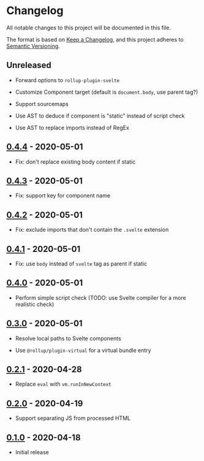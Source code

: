 # Changelog

All notable changes to this project will be documented in this file.

The format is based on [Keep a Changelog](https://keepachangelog.com/en/1.0.0/),
and this project adheres to [Semantic Versioning](https://semver.org/spec/v2.0.0.html).

## Unreleased

- Forward options to `rollup-plugin-svelte`

- Customize Component target (default is `document.body`, use parent tag?)

- Support sourcemaps

- Use AST to deduce if component is "static" instead of script check

- Use AST to replace imports instead of RegEx

## [0.4.4](https://github.com/metonym/posthtml-svelte/releases/tag/0.4.4) - 2020-05-01

- Fix: don't replace existing body content if static

## [0.4.3](https://github.com/metonym/posthtml-svelte/releases/tag/0.4.3) - 2020-05-01

- Fix: support key for component name

## [0.4.2](https://github.com/metonym/posthtml-svelte/releases/tag/0.4.2) - 2020-05-01

- Fix: exclude imports that don't contain the `.svelte` extension

## [0.4.1](https://github.com/metonym/posthtml-svelte/releases/tag/0.4.1) - 2020-05-01

- Fix: use `body` instead of `svelte` tag as parent if static

## [0.4.0](https://github.com/metonym/posthtml-svelte/releases/tag/0.4.0) - 2020-05-01

- Perform simple script check (TODO: use Svelte compiler for a more realistic check)

## [0.3.0](https://github.com/metonym/posthtml-svelte/releases/tag/0.3.0) - 2020-05-01

- Resolve local paths to Svelte components

- Use `@rollup/plugin-virtual` for a virtual bundle entry

## [0.2.1](https://github.com/metonym/posthtml-svelte/releases/tag/0.2.1) - 2020-04-28

- Replace `eval` with `vm.runInNewContext`

## [0.2.0](https://github.com/metonym/posthtml-svelte/releases/tag/0.2.0) - 2020-04-19

- Support separating JS from processed HTML

## [0.1.0](https://github.com/metonym/posthtml-svelte/releases/tag/0.1.0) - 2020-04-18

- Initial release
